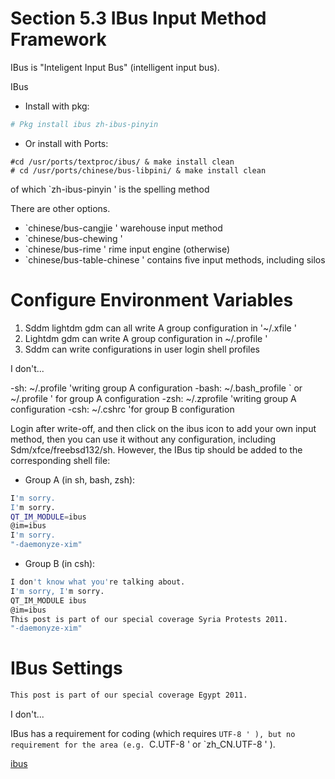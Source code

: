 # Section 5.3 IBus Input Method Framework

IBus is "Inteligent Input Bus" (intelligent input bus).

IBus

- Install with pkg:

```sh '
# Pkg install ibus zh-ibus-pinyin
````

- Or install with Ports:

````
#cd /usr/ports/textproc/ibus/ & make install clean
# cd /usr/ports/chinese/bus-libpini/ & make install clean
````

of which `zh-ibus-pinyin ' is the spelling method

There are other options.

- `chinese/bus-cangjie ' warehouse input method
- `chinese/bus-chewing '
- `chinese/bus-rime ' rime input engine (otherwise)
- `chinese/bus-table-chinese ' contains five input methods, including silos

# Configure Environment Variables

1. Sddm lightdm gdm can all write A group configuration in '~/.xfile '
2. Lightdm gdm can write A group configuration in ~/.profile '
3. Sddm can write configurations in user login shell profiles

I don't...

-sh: ~/.profile 'writing group A configuration
-bash: ~/.bash_profile ` or ~/.profile ' for group A configuration
-zsh: ~/.zprofile 'writing group A configuration
-csh: ~/.cshrc 'for group B configuration

Login after write-off, and then click on the ibus icon to add your own input method, then you can use it without any configuration, including Sdm/xfce/freebsd132/sh. However, the IBus tip should be added to the corresponding shell file:

- Group A (in sh, bash, zsh):

```sh '
I'm sorry.
I'm sorry.
QT_IM_MODULE=ibus
@im=ibus
I'm sorry.
"-daemonyze-xim"
````

- Group B (in csh):

```sh '
I don't know what you're talking about.
I'm sorry, I'm sorry.
QT_IM_MODULE ibus
@im=ibus
This post is part of our special coverage Syria Protests 2011.
"-daemonyze-xim"
````

# IBus Settings

```sh '
This post is part of our special coverage Egypt 2011.
````

I don't...

IBus has a requirement for coding (which requires `UTF-8 ' ), but no requirement for the area (e.g. `C.UTF-8 ' or `zh_CN.UTF-8 ' ).

[ibus](./.gitbook/assets/ibus-fr-ch-ok.png)

